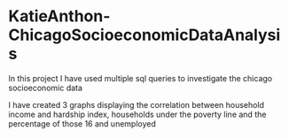 # KatieAnthon-ChicagoSocioeconomicDataAnalysis

In this project I have used multiple sql queries to investigate the chicago socioeconomic data

I have created 3 graphs displaying the correlation between household income and hardship index, households under the poverty line and the percentage of those 16 and unemployed
